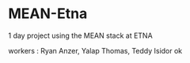 # MEAN-Etna
1 day project using the MEAN stack at ETNA

workers :
Ryan Anzer,
Yalap Thomas,
Teddy Isidor
ok
